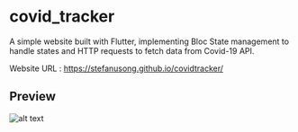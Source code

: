 # covid_tracker

A simple website built with Flutter, implementing Bloc State management to handle states and HTTP requests to fetch data from Covid-19 API.

Website URL : https://stefanusong.github.io/covidtracker/

## Preview
![alt text](https://raw.githubusercontent.com/stefanusong/covidtracker/main/assets/web_preview.png "Web Preview")
